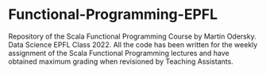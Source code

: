 # Functional-Programming-EPFL
Repository of the Scala Functional Programming Course by Martin Odersky. Data Science EPFL Class 2022.
All the code has been written for the weekly assignment of the Scala Functional Programming lectures and have obtained maximum grading when revisioned by Teaching Assistants. 
